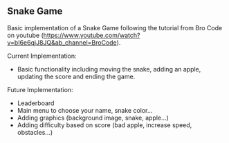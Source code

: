 Snake Game
-

Basic implementation of a Snake Game following the tutorial from Bro
Code on youtube (https://www.youtube.com/watch?v=bI6e6qjJ8JQ&ab_channel=BroCode).

Current Implementation:
- Basic functionality including moving the snake, adding an apple, updating the score and ending the game.

Future Implementation:
- Leaderboard
- Main menu to choose your name, snake color...
- Adding graphics (background image, snake, apple...)
- Adding difficulty based on score (bad apple, increase speed, obstacles...)